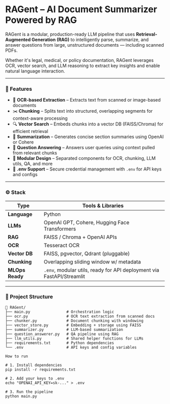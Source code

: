 #  RAGent – AI Document Summarizer Powered by RAG

RAGent is a modular, production-ready LLM pipeline that uses **Retrieval-Augmented Generation (RAG)** to intelligently parse, summarize, and answer questions from large, unstructured documents — including scanned PDFs.

Whether it's legal, medical, or policy documentation, RAGent leverages OCR, vector search, and LLM reasoning to extract key insights and enable natural language interaction.

---

### 🔧 Features

- 📄 **OCR-based Extraction** – Extracts text from scanned or image-based documents  
- ✂️ **Chunking** – Splits text into structured, overlapping segments for context-aware processing  
- 🔍 **Vector Search** – Embeds chunks into a vector DB (FAISS/Chroma) for efficient retrieval  
- 🧠 **Summarization** – Generates concise section summaries using OpenAI or Cohere  
- 💬 **Question Answering** – Answers user queries using context pulled from relevant chunks  
- 🧱 **Modular Design** – Separated components for OCR, chunking, LLM utils, QA, and more  
- 🔐 **.env Support** – Secure credential management with `.env` for API keys and configs

---

### ⚙️ Stack

| Type            | Tools & Libraries                                                           |
|------------------|------------------------------------------------------------------------------|
| **Language**     | Python                                                                       |
| **LLMs**         | OpenAI GPT, Cohere, Hugging Face Transformers                               |
| **RAG**          | FAISS / Chroma + OpenAI APIs                                                 |
| **OCR**          | Tesseract OCR                                                                |
| **Vector DB**    | FAISS, pgvector, Qdrant (pluggable)                                          |
| **Chunking**     | Overlapping sliding window w/ metadata                                       |
| **MLOps Ready**  | `.env`, modular utils, ready for API deployment via FastAPI/Streamlit        |

---

### 📁 Project Structure

```text
📂 RAGent/
├── main.py                # Orchestration logic
├── ocr.py                 # OCR text extraction from scanned docs
├── chunker.py             # Document chunking with windowing
├── vector_store.py        # Embedding + storage using FAISS
├── summarizer.py          # LLM-based summarization
├── question_answerer.py   # QA pipeline using RAG
├── llm_utils.py           # Shared helper functions for LLMs
├── requirements.txt       # Python dependencies
└── .env                   # API keys and config variables

How to run

# 1. Install dependencies
pip install -r requirements.txt

# 2. Add your keys to .env
echo "OPENAI_API_KEY=sk-..." > .env

# 3. Run the pipeline
python main.py

